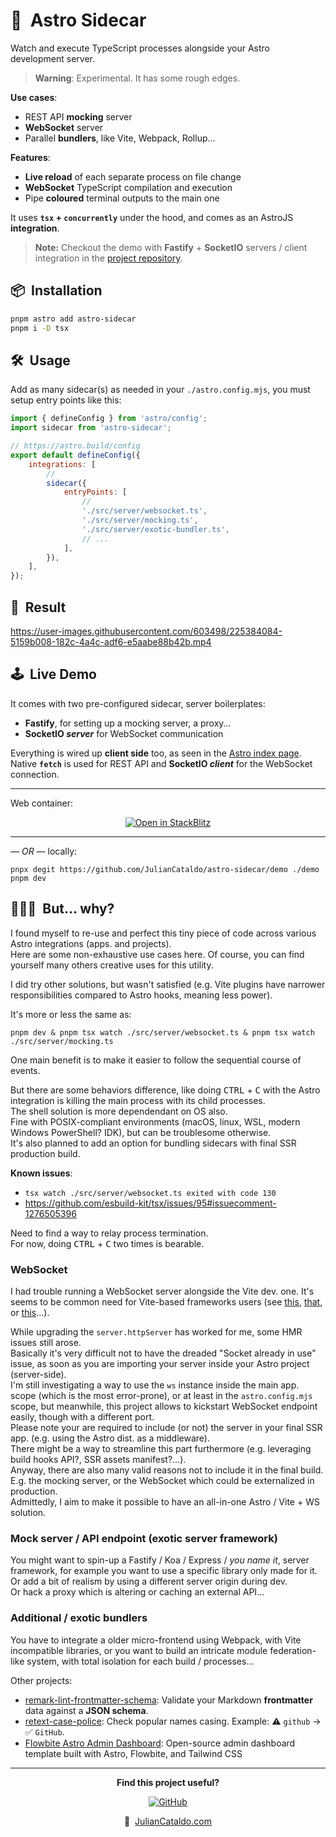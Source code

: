 # 🚀  Astro Sidecar

Watch and execute TypeScript processes alongside your Astro development server.

> **Warning**: Experimental. It has some rough edges.

**Use cases**:

- REST API **mocking** server
- **WebSocket** server
- Parallel **bundlers**, like Vite, Webpack, Rollup…

**Features**:

- **Live reload** of each separate process on file change
- **WebSocket** TypeScript compilation and execution
- Pipe **coloured** terminal outputs to the main one

It uses **`tsx` + `concurrently`** under the hood, and comes as an AstroJS **integration**.

> **Note:** Checkout the demo with **Fastify** + **SocketIO** servers / client integration in the [project repository](https://github.com/JulianCataldo/astro-sidecar/blob/master/demo).

## 📦  Installation

```sh
pnpm astro add astro-sidecar
pnpm i -D tsx
```

## 🛠  Usage

Add as many sidecar(s) as needed in your `./astro.config.mjs`, you must setup entry points like this:

```mjs
import { defineConfig } from 'astro/config';
import sidecar from 'astro-sidecar';

// https://astro.build/config
export default defineConfig({
	integrations: [
		//
		sidecar({
			entryPoints: [
				//
				'./src/server/websocket.ts',
				'./src/server/mocking.ts',
				'./src/server/exotic-bundler.ts',
				// ...
			],
		}),
	],
});
```

## 🎉  Result

https://user-images.githubusercontent.com/603498/225384084-5159b008-182c-4a4c-adf6-e5aabe88b42b.mp4

## 🕹  Live Demo

It comes with two pre-configured sidecar, server boilerplates:

- **Fastify**, for setting up a mocking server, a proxy…
- **SocketIO _server_** for WebSocket communication

Everything is wired up **client side** too, as seen in the [Astro index page](./demo/src/pages/index.astro).  
Native **`fetch`** is used for REST API and **SocketIO _client_** for the WebSocket connection.

---

Web container:

<div align="center">
	<a href="https://stackblitz.com/github/JulianCataldo/astro-sidecar/tree/master/demo"><img src="https://developer.stackblitz.com/img/open_in_stackblitz.svg" alt="Open in StackBlitz"></a>
	<!-- <a href="https://codesandbox.io/s/github/JulianCataldo/astro-sidecar/tree/master/demo"><img src="https://assets.codesandbox.io/github/button-edit-lime.svg" alt="Open with CodeSandbox"></a> -->
</div>

---

_— OR —_ locally:

```
pnpx degit https://github.com/JulianCataldo/astro-sidecar/demo ./demo
pnpm dev
```

## 🤷🏼‍♂️  But… why?

I found myself to re-use and perfect this tiny piece of code across various Astro integrations (apps. and projects). \
Here are some non-exhaustive use cases here. Of course, you can find yourself many others creative uses for this utility.

I did try other solutions, but wasn't satisfied (e.g. Vite plugins have narrower responsibilities compared to Astro hooks, meaning less power).

It's more or less the same as:

```
pnpm dev & pnpm tsx watch ./src/server/websocket.ts & pnpm tsx watch ./src/server/mocking.ts
```

One main benefit is to make it easier to follow the sequential course of events.

But there are some behaviors difference, like doing <kbd>CTRL</kbd> + <kbd>C</kbd> with the Astro
integration is killing the main process with its child processes.  
The shell solution is more dependendant on OS also.  
Fine with POSIX-compliant environments (macOS, linux, WSL, modern Windows PowerShell? IDK),
but can be troublesome otherwise.  
It's also planned to add an option for bundling sidecars with final SSR production build.

**Known issues**:

- `tsx watch ./src/server/websocket.ts exited with code 130`
- https://github.com/esbuild-kit/tsx/issues/95#issuecomment-1276505396

Need to find a way to relay process termination.  
For now, doing <kbd>CTRL</kbd> + <kbd>C</kbd> two times is bearable.

### WebSocket

I had trouble running a WebSocket server alongside the Vite dev. one.
It's seems to be common need for Vite-based frameworks users (see
[this](https://stackoverflow.com/questions/75319037/how-to-setup-a-websocket-server-inside-sveltekit-using-the-ws-package),
[that](https://dev.to/theether0/sveltekit-with-socketio-and-nodejs-285h), or
[this](https://github.com/sveltejs/kit/issues/1491)…).

While upgrading the `server.httpServer` has worked for me, some HMR issues still arose.\
Basically it's very difficult not to have the dreaded "Socket already in use" issue,
as soon as you are importing your server inside your Astro project (server-side). \
I'm still investigating a way to use the `ws` instance inside the main app. scope (which is the most error-prone), or at least in the `astro.config.mjs` scope,
but meanwhile, this project allows to kickstart WebSocket endpoint easily, though with a different port.\
Please note your are required to include (or not) the server in your final SSR app. (e.g. using the Astro dist. as a middleware). \
There might be a way to streamline this part furthermore (e.g. leveraging build hooks API?, SSR assets manifest?…).  
Anyway, there are also many valid reasons not to include it in the final build.  
E.g. the mocking server, or the WebSocket which could be externalized in production.  
Admittedly, I aim to make it possible to have an all-in-one Astro / Vite + WS solution.

### Mock server / API endpoint (exotic server framework)

You might want to spin-up a Fastify / Koa / Express / _you name it_, server framework,
for example you want to use a specific library only made for it. \
Or add a bit of realism by using a different server origin during dev.  
Or hack a proxy which is altering or caching an external API…

### Additional / exotic bundlers

You have to integrate a older micro-frontend using Webpack, with Vite incompatible libraries,
or you want to build an intricate module federation-like system, with total isolation
for each build / processes…

<div class="git-footer">

Other projects:

- [remark-lint-frontmatter-schema](https://github.com/JulianCataldo/remark-lint-frontmatter-schema): Validate your Markdown **frontmatter** data against a **JSON schema**.
- [retext-case-police](https://github.com/JulianCataldo/retext-case-police): Check popular names casing. Example: ⚠️ `github` → ✅ `GitHub`.
- [Flowbite Astro Admin Dashboard](https://github.com/themesberg/flowbite-astro-admin-dashboard): Open-source admin dashboard template built with Astro, Flowbite, and Tailwind CSS

---

<div align="center">

**Find this project useful?**

[![GitHub](https://img.shields.io/badge/🌟_Leave_a_star_on_GitHub-222222?logo=github&style=social)](https://github.com/JulianCataldo/remark-lint-frontmatter-schema)

🔗  [JulianCataldo.com](https://www.juliancataldo.com/)

</div>

</div>
